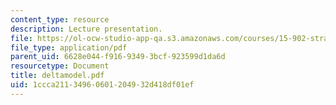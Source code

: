 ```yaml
---
content_type: resource
description: Lecture presentation.
file: https://ol-ocw-studio-app-qa.s3.amazonaws.com/courses/15-902-strategic-management-i-fall-2006/1ccca21134960601204932d418df01ef_deltamodel.pdf
file_type: application/pdf
parent_uid: 6628e044-f916-9349-3bcf-923599d1da6d
resourcetype: Document
title: deltamodel.pdf
uid: 1ccca211-3496-0601-2049-32d418df01ef
---
```

